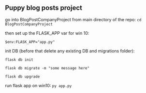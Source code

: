 ## Puppy blog posts project
go into BlogPostCompanyProject from main directory of the repo: `cd BlogPostCompanyProject`

then set up the FLASK_APP var for win 10:

`$env:FLASK_APP="app.py"`

init DB (before that delete any existing DB and migrations folder):

`flask db init`

`flask db migrate -m "some message here"`

`flask db upgrade`

run flask app on win10:
`py app.py`